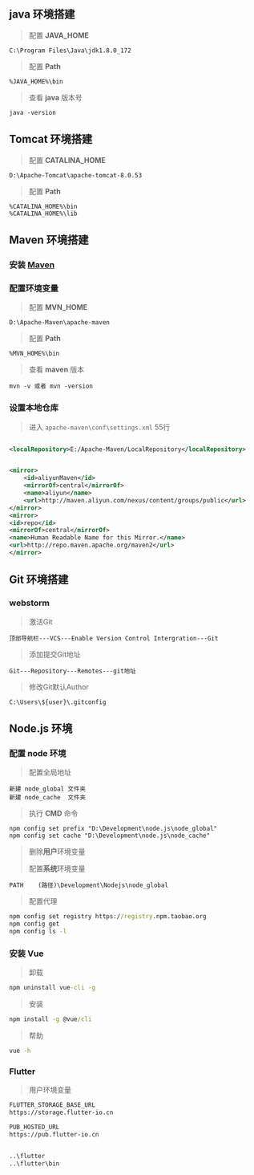 ## java 环境搭建

> 配置 **JAVA_HOME**

```
C:\Program Files\Java\jdk1.8.0_172
```

> 配置 **Path**

```
%JAVA_HOME%\bin
```

> 查看 **java** 版本号

```
java -version
```

## Tomcat 环境搭建

> 配置 **CATALINA_HOME**

```
D:\Apache-Tomcat\apache-tomcat-8.0.53
```

> 配置 **Path**

```
%CATALINA_HOME%\bin
%CATALINA_HOME%\lib
```

## Maven 环境搭建

### 安装 [Maven](https://maven.apache.org/download.cgi)

### 配置环境变量

> 配置 **MVN_HOME**

```
D:\Apache-Maven\apache-maven
```

> 配置 **Path**

```
%MVN_HOME%\bin
```

> 查看 **maven** 版本

```
mvn -v 或者 mvn -version
```

### 设置本地仓库

> 进入 `apache-maven\conf\settings.xml` 55行

```xml

<localRepository>E:/Apache-Maven/LocalRepository</localRepository>
```

```xml

<mirror>
    <id>aliyunMaven</id>
    <mirrorOf>central</mirrorOf>
    <name>aliyun</name>
    <url>http://maven.aliyun.com/nexus/content/groups/public</url>
</mirror>
<mirror>
<id>repo</id>
<mirrorOf>central</mirrorOf>
<name>Human Readable Name for this Mirror.</name>
<url>http://repo.maven.apache.org/maven2</url>
</mirror>
```

## Git 环境搭建

### webstorm

> 激活Git

```
顶部导航栏---VCS---Enable Version Control Intergration---Git
```

> 添加提交Git地址

```
Git---Repository---Remotes---git地址
```

> 修改Git默认Author

```
C:\Users\${user}\.gitconfig
```

## Node.js 环境

### 配置 node 环境

> 配置全局地址

```
新建 node_global 文件夹
新建 node_cache  文件夹
```

> 执行 **CMD** 命令

```
npm config set prefix "D:\Development\node.js\node_global"
npm config set cache "D:\Development\node.js\node_cache"
```

> 删除**用户**环境变量
>
> 配置**系统**环境变量

```
PATH	(路径)\Development\Nodejs\node_global
```

> 配置代理

```cmd
npm config set registry https://registry.npm.taobao.org
npm config get
npm config ls -l
```

### 安装 Vue

> 卸载

```cmd
npm uninstall vue-cli -g
```

> 安装

```cmd
npm install -g @vue/cli
```

> 帮助

```cmd
vue -h
```

### Flutter

> 用户环境变量

```cmd
FLUTTER_STORAGE_BASE_URL
https://storage.flutter-io.cn

PUB_HOSTED_URL
https://pub.flutter-io.cn


..\flutter
..\flutter\bin
```

